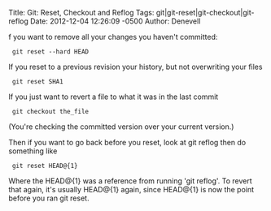 Title: Git: Reset, Checkout and Reflog
Tags: git|git-reset|git-checkout|git-reflog
Date: 2012-12-04 12:26:09 -0500 
Author: Denevell


f you want to remove all your changes you haven't committed:

     git reset --hard HEAD
     
If you reset to a previous revision your history, but not overwriting your files

     git reset SHA1
     
If you just want to revert a file to what it was in the last commit

     git checkout the_file
     
(You're checking the committed version over your current version.)

Then if you want to go back before you reset, look at git reflog then do something like

     git reset HEAD@{1} 
     
Where the HEAD@{1} was a reference from running 'git reflog'. To revert that again, it's usually HEAD@{1} again, since HEAD@{1} is now the point before you ran git reset. 

